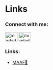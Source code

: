 # Links

### Connect with me:

<p align="left">
<a href="https://instagram.com/miqdadabdillah" target="blank"><img align="center" src="https://raw.githubusercontent.com/rahuldkjain/github-profile-readme-generator/master/src/images/icons/Social/instagram.svg" alt="miqdadabdillah" height="30" width="40" /></a>
<a href="https://github.com/miqdadabdillah" target="blank"><img align="center" src="https://raw.githubusercontent.com/rahuldkjain/github-profile-readme-generator/master/src/images/icons/Social/github.svg" alt="miqdadabdillah" height="30" width="40" /></a>
</p>

### Links:

- [MAAF🙏](https://medium.com/@mqddabdillah/mohon-maaf-ebbb3a7f4dd2)
